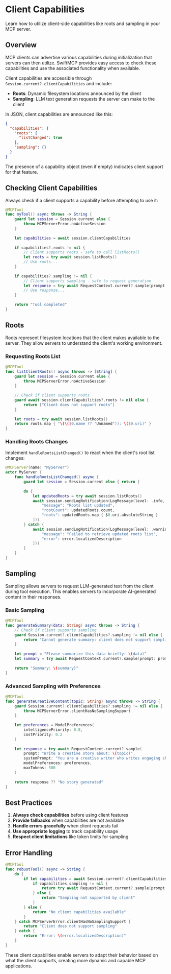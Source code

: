 # Client Capabilities

Learn how to utilize client-side capabilities like roots and sampling in your MCP server.

## Overview

MCP clients can advertise various capabilities during initialization that servers can then utilize. SwiftMCP provides easy access to check these capabilities and use the associated functionality when available.

Client capabilities are accessible through `Session.current?.clientCapabilities` and include:

- **Roots**: Dynamic filesystem locations announced by the client  
- **Sampling**: LLM text generation requests the server can make to the client

In JSON, client capabilities are announced like this:

```json
{
  "capabilities": {
    "roots": {
      "listChanged": true
    },
    "sampling": {}
  }
}
```

The presence of a capability object (even if empty) indicates client support for that feature.

## Checking Client Capabilities

Always check if a client supports a capability before attempting to use it:

```swift
@MCPTool
func myTool() async throws -> String {
    guard let session = Session.current else {
        throw MCPServerError.noActiveSession
    }
    
    let capabilities = await session.clientCapabilities
    
    if capabilities?.roots != nil {
        // Client supports roots - safe to call listRoots()
        let roots = try await session.listRoots()
        // Use roots...
    }
    
    if capabilities?.sampling != nil {
        // Client supports sampling - safe to request generation
        let response = try await RequestContext.current?.sample(prompt: "Hello")
        // Use response...
    }
    
    return "Tool completed"
}
```

## Roots

Roots represent filesystem locations that the client makes available to the server. They allow servers to understand the client's working environment.

### Requesting Roots List

```swift
@MCPTool
func listClientRoots() async throws -> [String] {
    guard let session = Session.current else {
        throw MCPServerError.noActiveSession
    }
    
    // Check if client supports roots
    guard await session.clientCapabilities?.roots != nil else {
        return ["Client does not support roots"]
    }
    
    let roots = try await session.listRoots()
    return roots.map { "\(\($0.name ?? "Unnamed")): \($0.uri)" }
}
```

### Handling Roots Changes

Implement `handleRootsListChanged()` to react when the client's root list changes:

```swift
@MCPServer(name: "MyServer")
actor MyServer {
    func handleRootsListChanged() async {
        guard let session = Session.current else { return }
        
        do {
            let updatedRoots = try await session.listRoots()
            await session.sendLogNotification(LogMessage(level: .info, data: [
                "message": "Roots list updated",
                "rootCount": updatedRoots.count,
                "roots": updatedRoots.map { $0.uri.absoluteString }
            ]))
        } catch {
            await session.sendLogNotification(LogMessage(level: .warning, data: [
                "message": "Failed to retrieve updated roots list",
                "error": error.localizedDescription
            ]))
        }
    }
}
```

## Sampling

Sampling allows servers to request LLM-generated text from the client during tool execution. This enables servers to incorporate AI-generated content in their responses.

### Basic Sampling

```swift
@MCPTool
func generateSummary(data: String) async throws -> String {
    // Check if client supports sampling
    guard Session.current?.clientCapabilities?.sampling != nil else {
        return "Cannot generate summary: client does not support sampling"
    }
    
    let prompt = "Please summarize this data briefly: \(data)"
    let summary = try await RequestContext.current?.sample(prompt: prompt) ?? "No response"
    
    return "Summary: \(summary)"
}
```

### Advanced Sampling with Preferences

```swift
@MCPTool
func generateCreativeContent(topic: String) async throws -> String {
    guard Session.current?.clientCapabilities?.sampling != nil else {
        throw MCPServerError.clientHasNoSamplingSupport
    }
    
    let preferences = ModelPreferences(
        intelligencePriority: 0.8,
        costPriority: 0.2
    )
    
    let response = try await RequestContext.current?.sample(
        prompt: "Write a creative story about: \(topic)",
        systemPrompt: "You are a creative writer who writes engaging short stories.",
        modelPreferences: preferences,
        maxTokens: 500
    )
    
    return response ?? "No story generated"
}
```

## Best Practices

1. **Always check capabilities** before using client features
2. **Provide fallbacks** when capabilities are not available
3. **Handle errors gracefully** when client requests fail
4. **Use appropriate logging** to track capability usage
5. **Respect client limitations** like token limits for sampling

## Error Handling

```swift
@MCPTool
func robustTool() async -> String {
    do {
        if let capabilities = await Session.current?.clientCapabilities {
            if capabilities.sampling != nil {
                return try await RequestContext.current?.sample(prompt: "Hello") ?? "No response"
            } else {
                return "Sampling not supported by client"
            }
        } else {
            return "No client capabilities available"
        }
    } catch MCPServerError.clientHasNoSamplingSupport {
        return "Client does not support sampling"
    } catch {
        return "Error: \(error.localizedDescription)"
    }
}
```

These client capabilities enable servers to adapt their behavior based on what the client supports, creating more dynamic and capable MCP applications. 